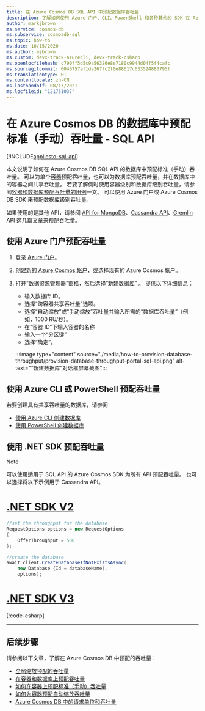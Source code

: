 ```yaml
---
title: 在 Azure Cosmos DB SQL API 中预配数据库吞吐量
description: 了解如何使用 Azure 门户、CLI、PowerShell 和各种其他的 SDK 在 Azure Cosmos DB SQL API 中预配数据库级别的吞吐量。
author: markjbrown
ms.service: cosmos-db
ms.subservice: cosmosdb-sql
ms.topic: how-to
ms.date: 10/15/2020
ms.author: mjbrown
ms.custom: devx-track-azurecli, devx-track-csharp
ms.openlocfilehash: c790ff5d5c9a56326e8e7180c9944d04f5f4cafc
ms.sourcegitcommit: 0046757af1da267fc2f0e88617c633524883795f
ms.translationtype: HT
ms.contentlocale: zh-CN
ms.lasthandoff: 08/13/2021
ms.locfileid: "121751037"
---
```

# <a name="provision-standard-manual-throughput-on-a-database-in-azure-cosmos-db---sql-api"></a>在 Azure Cosmos DB 的数据库中预配标准（手动）吞吐量 - SQL API
[!INCLUDE[appliesto-sql-api](includes/appliesto-sql-api.md)]

本文说明了如何在 Azure Cosmos DB SQL API 的数据库中预配标准（手动）吞吐量。 可以为单个[容器](how-to-provision-container-throughput.md)预配吞吐量，也可以为数据库预配吞吐量，并在数据库中的容器之间共享吞吐量。 若要了解何时使用容器级别和数据库级别吞吐量，请参阅[容器和数据库预配吞吐量的用例](set-throughput.md)一文。 可以使用 Azure 门户或 Azure Cosmos DB SDK 来预配数据库级别吞吐量。

如果使用的是其他 API，请参阅 [API for MongoDB](mongodb/how-to-provision-throughput-mongodb.md)、[Cassandra API](cassandra/how-to-provision-throughput-cassandra.md)、[Gremlin API](how-to-provision-throughput-gremlin.md) 这几篇文章来预配吞吐量。

## <a name="provision-throughput-using-azure-portal"></a>使用 Azure 门户预配吞吐量

1. 登录 [Azure 门户](https://portal.azure.com/)。

1. [创建新的 Azure Cosmos 帐户](create-sql-api-dotnet.md#create-account)，或选择现有的 Azure Cosmos 帐户。

1. 打开“数据资源管理器”窗格，然后选择“新建数据库” 。 提供以下详细信息：

   * 输入数据库 ID。
   * 选择“跨容器共享吞吐量”选项。
   * 选择“自动缩放”或“手动缩放”吞吐量并输入所需的“数据库吞吐量”（例如，1000 RU/秒）。
   * 在“容器 ID”下输入容器的名称
   * 输入一个“分区键”
   * 选择“确定”。

    :::image type="content" source="./media/how-to-provision-database-throughput/provision-database-throughput-portal-sql-api.png" alt-text="“新建数据库”对话框屏幕截图":::

## <a name="provision-throughput-using-azure-cli-or-powershell"></a>使用 Azure CLI 或 PowerShell 预配吞吐量

若要创建具有共享吞吐量的数据库，请参阅

* [使用 Azure CLI 创建数据库](manage-with-cli.md#create-a-database-with-shared-throughput)
* [使用 PowerShell 创建数据库](manage-with-powershell.md#create-db-ru)

## <a name="provision-throughput-using-net-sdk"></a>使用 .NET SDK 预配吞吐量

> [!Note]
> 可以使用适用于 SQL API 的 Azure Cosmos SDK 为所有 API 预配吞吐量。 也可以选择将以下示例用于 Cassandra API。

# <a name="net-sdk-v2"></a>[.NET SDK V2](#tab/dotnetv2)

```csharp
//set the throughput for the database
RequestOptions options = new RequestOptions
{
    OfferThroughput = 500
};

//create the database
await client.CreateDatabaseIfNotExistsAsync(
    new Database {Id = databaseName},  
    options);
```

# <a name="net-sdk-v3"></a>[.NET SDK V3](#tab/dotnetv3)

[!code-csharp[](~/samples-cosmosdb-dotnet-v3/Microsoft.Azure.Cosmos/tests/Microsoft.Azure.Cosmos.Tests/SampleCodeForDocs/DatabaseDocsSampleCode.cs?name=DatabaseCreateWithThroughput)]

---

## <a name="next-steps"></a>后续步骤

请参阅以下文章，了解在 Azure Cosmos DB 中预配的吞吐量：

* [全局缩放预配的吞吐量](./request-units.md)
* [在容器和数据库上预配吞吐量](set-throughput.md)
* [如何在容器上预配标准（手动）吞吐量](how-to-provision-container-throughput.md)
* [如何为容器预配自动缩放吞吐量](how-to-provision-autoscale-throughput.md)
* [Azure Cosmos DB 中的请求单位和吞吐量](request-units.md)